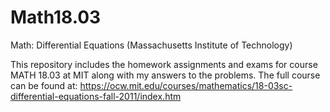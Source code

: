 # Math18.03
Math: Differential Equations (Massachusetts Institute of Technology)

This repository includes the homework assignments and exams for course MATH 18.03 at MIT along with my answers to the problems. The full course can be found at: https://ocw.mit.edu/courses/mathematics/18-03sc-differential-equations-fall-2011/index.htm
